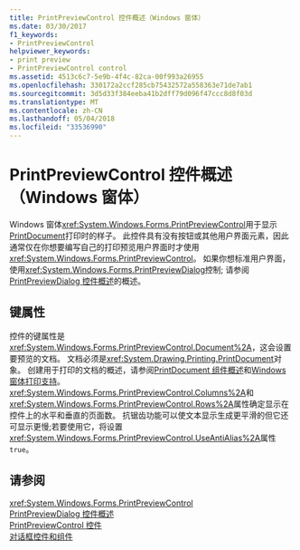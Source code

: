 ```yaml
---
title: PrintPreviewControl 控件概述（Windows 窗体）
ms.date: 03/30/2017
f1_keywords:
- PrintPreviewControl
helpviewer_keywords:
- print preview
- PrintPreviewControl control
ms.assetid: 4513c6c7-5e9b-4f4c-82ca-00f993a26955
ms.openlocfilehash: 330172a2ccf285cb75432572a558363e71de7ab1
ms.sourcegitcommit: 3d5d33f384eeba41b2dff79d096f47ccc8d8f03d
ms.translationtype: MT
ms.contentlocale: zh-CN
ms.lasthandoff: 05/04/2018
ms.locfileid: "33536990"
---
```

# <a name="printpreviewcontrol-control-overview-windows-forms"></a>PrintPreviewControl 控件概述（Windows 窗体）
Windows 窗体<xref:System.Windows.Forms.PrintPreviewControl>用于显示[PrintDocument](../../../../docs/framework/winforms/controls/printdocument-component-windows-forms.md)打印时的样子。 此控件具有没有按钮或其他用户界面元素，因此通常仅在你想要编写自己的打印预览用户界面时才使用 <xref:System.Windows.Forms.PrintPreviewControl>。 如果你想标准用户界面，使用<xref:System.Windows.Forms.PrintPreviewDialog>控制; 请参阅[PrintPreviewDialog 控件概述](../../../../docs/framework/winforms/controls/printpreviewdialog-control-overview-windows-forms.md)的概述。  
  
## <a name="key-properties"></a>键属性  
 控件的键属性是<xref:System.Windows.Forms.PrintPreviewControl.Document%2A>，这会设置要预览的文档。 文档必须是<xref:System.Drawing.Printing.PrintDocument>对象。 创建用于打印的文档的概述，请参阅[PrintDocument 组件概述](../../../../docs/framework/winforms/controls/printdocument-component-overview-windows-forms.md)和[Windows 窗体打印支持](../../../../docs/framework/winforms/advanced/windows-forms-print-support.md)。 <xref:System.Windows.Forms.PrintPreviewControl.Columns%2A>和<xref:System.Windows.Forms.PrintPreviewControl.Rows%2A>属性确定显示在控件上的水平和垂直的页面数。 抗锯齿功能可以使文本显示生成更平滑的但它还可显示更慢;若要使用它，将设置<xref:System.Windows.Forms.PrintPreviewControl.UseAntiAlias%2A>属性`true`。  
  
## <a name="see-also"></a>请参阅  
 <xref:System.Windows.Forms.PrintPreviewControl>  
 [PrintPreviewDialog 控件概述](../../../../docs/framework/winforms/controls/printpreviewdialog-control-overview-windows-forms.md)  
 [PrintPreviewControl 控件](../../../../docs/framework/winforms/controls/printpreviewcontrol-control-windows-forms.md)  
 [对话框控件和组件](../../../../docs/framework/winforms/controls/dialog-box-controls-and-components-windows-forms.md)
